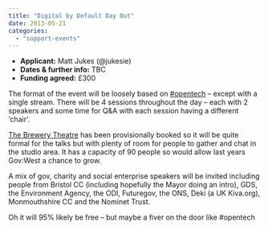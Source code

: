 ```yaml
---
title: "Digital by Default Day Out"
date: 2013-05-21
categories: 
  - "support-events"
---
```


- **Applicant:** Matt Jukes (@jukesie)
- **Dates & further info:** TBC
- **Funding agreed:** £300

The format of the event will be loosely based on [#opentech](http://www.opentech.org.uk/2013/) – except with a single stream. There will be 4 sessions throughout the day – each with 2 speakers and some time for Q&A with each session having a different ‘chair’.

[The Brewery Theatre](http://tobaccofactorytheatre.com/about/the_spaces/#the_brewery_theatre) has been provisionally booked so it will be quite formal for the talks but with plenty of room for people to gather and chat in the studio area. It has a capacity of 90 people so would allow last years Gov:West a chance to grow.

A mix of gov, charity and social enterprise speakers will be invited including people from Bristol CC (including hopefully the Mayor doing an intro), GDS, the Environment Agency, the ODI, Futuregov, the ONS, Deki (a UK Kiva.org), Monmouthshire CC and the Nominet Trust.

Oh it will 95% likely be free – but maybe a fiver on the door like #opentech
